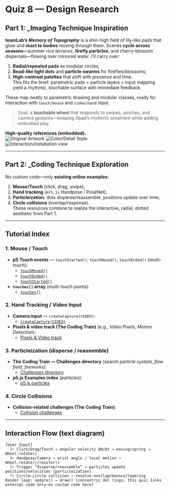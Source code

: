 
# Quiz 8 — Design Research

## Part 1: _Imaging Technique Inspiration
**teamLab’s _Memory of Topography_** is a shin-high field of lily-like pads that glow and **react to bodies** moving through them. Scenes **cycle across seasons**—summer rice terraces, **firefly particles**, and cherry-blossom dispersals—flowing over mirrored water. I’ll carry over:  
1) **Radial/repeated pads** as modular circles;  
2) **Bead-like light dots** and **particle swarms** for fireflies/blossoms;  
3) **High-contrast palettes** that shift with presence and time.  
This fits the brief: parametric pads + particle layers + input mapping yield a rhythmic, touchable surface with immediate feedback.

These map neatly to parametric drawing and modular classes, ready for interaction with `touch/mouse` and `video/hand` input.

> Goal: a **touchable wheel** that responds to swipes, pinches, and camera gestures—keeping Abad’s rhythmic ornament while adding embodied play.

**High-quality references (embedded):**  
![Original Artwork](https://artlogic-res.cloudinary.com/w_1200,c_limit,f_auto,fl_lossy,q_auto/artlogicstorage/pacitaabad/images/view/858010e9ae81a7e52bf615e35c22bafb/pacitaabad-prints-sugar-donuts-2003.jpg) 
![Color/Detail Style](https://images.squarespace-cdn.com/content/v1/5d91f0811b06bc4c5b873679/1571499273479-L2XYV28KC0T1UDR3CNGF/20191018_234114.jpg?format=1000w)  
![Interaction/Installation view](https://images.squarespace-cdn.com/content/v1/5d91f0811b06bc4c5b873679/1571492391091-1Z8JAA9ZPLLE7WBUYVV5/20191018_222551.jpg?format=1500w)

---

## Part 2: _Coding Technique Exploration
No custom code—only **existing online examples**:  
1) **Mouse/Touch** (click, drag, swipe);  
2) **Hand tracking** (`ml5.js` Handpose / PoseNet);  
3) **Particleization**: dots disperse/reassemble, positions update over time;  
4) **Circle collisions** (overlap/response).  
These resources combine to realize the interactive, radial, dotted aesthetic from Part 1.

---

## Tutorial Index

### 1. Mouse / Touch
- **p5 Touch events** — `touchStarted()`, `touchMoved()`, `touchEnded()` (multi-touch):  
  - [`touchMoved()`](https://p5js.org/reference/p5/touchMoved/)
  - [`touchEnded()`](https://p5js.org/reference/p5/touchEnded/)
  - [`touchStarted()`](https://p5js.org/reference/p5/touchStarted/)
- **`touches[]` array** (multi-touch points):  
  - [`touches[]`](https://p5js.org/reference/p5/touches/)

### 2. Hand Tracking / Video Input
- **Camera input** — `createCapture(VIDEO)`:  
  - [`createCapture(VIDEO)`](https://p5js.org/reference/p5/createCapture/)
- **Pixels & video track (The Coding Train)** (e.g., *Video Pixels*, *Motion Detection*):  
  - [Pixels & Video track](https://thecodingtrain.com/pixels)

### 3. Particleization (disperse / reassemble)
- **The Coding Train — Challenges directory** (search *particle system*, *flow field*, *fireworks*):  
  - [Challenges directory](https://thecodingtrain.com/challenges)
- **p5.js Examples index** (*particles*):  
  - [p5.js particles](https://p5js.org/examples/classes-and-objects-connected-particles/)

### 4. Circle Collisions
- **Collision-related challenges (The Coding Train)**:  
  - [Collision challenges](https://editor.p5js.org/codingtrain/sketches/3DrBb8LCp)


---

## Interaction Flow (text diagram)
```text
[User Input]
  ├─ Click/Drag/Touch → angular velocity Δθ/Δt → easing/spring → Wheel.rotate()
  ├─ Handpose/Camera → wrist angle / local motion → Wheel.rotate()/recolor()
  ├─ Trigger “disperse/reassemble” → particles update positions/velocities (particleization)
  └─ Circle–circle collision → resolve overlap/bounce/layering
Render loop: update() → draw() (concentric dot rings; this quiz links external code only—no custom code here)
